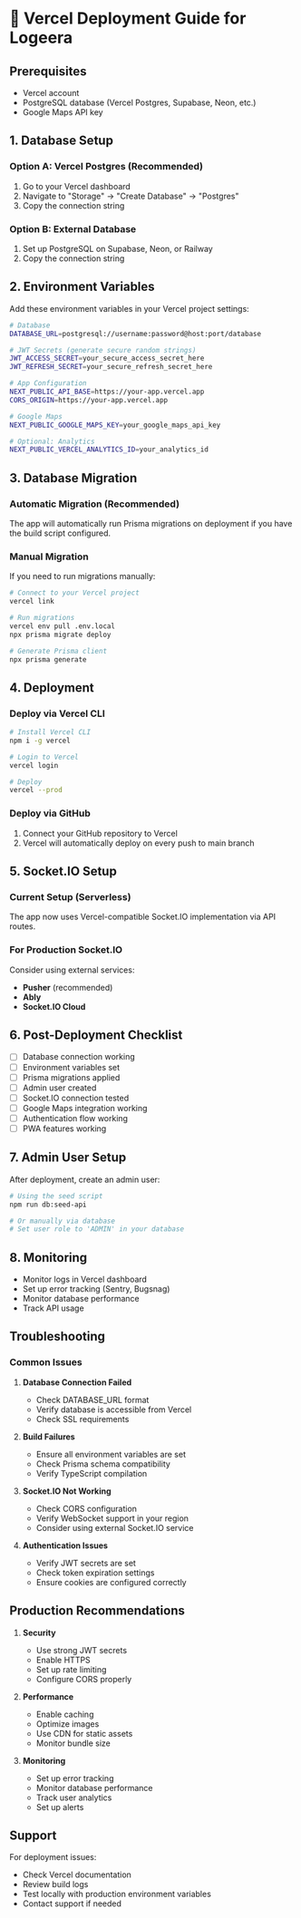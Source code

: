 # 🚀 Vercel Deployment Guide for Logeera

## Prerequisites

- Vercel account
- PostgreSQL database (Vercel Postgres, Supabase, Neon, etc.)
- Google Maps API key

## 1. Database Setup

### Option A: Vercel Postgres (Recommended)

1. Go to your Vercel dashboard
2. Navigate to "Storage" → "Create Database" → "Postgres"
3. Copy the connection string

### Option B: External Database

1. Set up PostgreSQL on Supabase, Neon, or Railway
2. Copy the connection string

## 2. Environment Variables

Add these environment variables in your Vercel project settings:

```bash
# Database
DATABASE_URL=postgresql://username:password@host:port/database

# JWT Secrets (generate secure random strings)
JWT_ACCESS_SECRET=your_secure_access_secret_here
JWT_REFRESH_SECRET=your_secure_refresh_secret_here

# App Configuration
NEXT_PUBLIC_API_BASE=https://your-app.vercel.app
CORS_ORIGIN=https://your-app.vercel.app

# Google Maps
NEXT_PUBLIC_GOOGLE_MAPS_KEY=your_google_maps_api_key

# Optional: Analytics
NEXT_PUBLIC_VERCEL_ANALYTICS_ID=your_analytics_id
```

## 3. Database Migration

### Automatic Migration (Recommended)

The app will automatically run Prisma migrations on deployment if you have the build script configured.

### Manual Migration

If you need to run migrations manually:

```bash
# Connect to your Vercel project
vercel link

# Run migrations
vercel env pull .env.local
npx prisma migrate deploy

# Generate Prisma client
npx prisma generate
```

## 4. Deployment

### Deploy via Vercel CLI

```bash
# Install Vercel CLI
npm i -g vercel

# Login to Vercel
vercel login

# Deploy
vercel --prod
```

### Deploy via GitHub

1. Connect your GitHub repository to Vercel
2. Vercel will automatically deploy on every push to main branch

## 5. Socket.IO Setup

### Current Setup (Serverless)

The app now uses Vercel-compatible Socket.IO implementation via API routes.

### For Production Socket.IO

Consider using external services:

- **Pusher** (recommended)
- **Ably**
- **Socket.IO Cloud**

## 6. Post-Deployment Checklist

- [ ] Database connection working
- [ ] Environment variables set
- [ ] Prisma migrations applied
- [ ] Admin user created
- [ ] Socket.IO connection tested
- [ ] Google Maps integration working
- [ ] Authentication flow working
- [ ] PWA features working

## 7. Admin User Setup

After deployment, create an admin user:

```bash
# Using the seed script
npm run db:seed-api

# Or manually via database
# Set user role to 'ADMIN' in your database
```

## 8. Monitoring

- Monitor logs in Vercel dashboard
- Set up error tracking (Sentry, Bugsnag)
- Monitor database performance
- Track API usage

## Troubleshooting

### Common Issues

1. **Database Connection Failed**
   - Check DATABASE_URL format
   - Verify database is accessible from Vercel
   - Check SSL requirements

2. **Build Failures**
   - Ensure all environment variables are set
   - Check Prisma schema compatibility
   - Verify TypeScript compilation

3. **Socket.IO Not Working**
   - Check CORS configuration
   - Verify WebSocket support in your region
   - Consider using external Socket.IO service

4. **Authentication Issues**
   - Verify JWT secrets are set
   - Check token expiration settings
   - Ensure cookies are configured correctly

## Production Recommendations

1. **Security**
   - Use strong JWT secrets
   - Enable HTTPS
   - Set up rate limiting
   - Configure CORS properly

2. **Performance**
   - Enable caching
   - Optimize images
   - Use CDN for static assets
   - Monitor bundle size

3. **Monitoring**
   - Set up error tracking
   - Monitor database performance
   - Track user analytics
   - Set up alerts

## Support

For deployment issues:

- Check Vercel documentation
- Review build logs
- Test locally with production environment variables
- Contact support if needed
